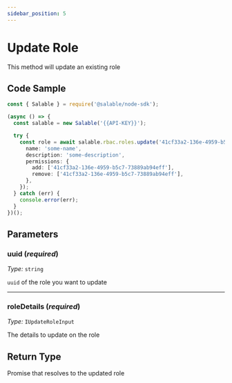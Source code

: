 ```yaml
---
sidebar_position: 5
---
```


# Update Role

This method will update an existing role

## Code Sample

```typescript
const { Salable } = require('@salable/node-sdk');

(async () => {
  const salable = new Salable('{{API-KEY}}');

  try {
    const role = await salable.rbac.roles.update('41cf33a2-136e-4959-b5c7-73889ab94eff', {
      name: 'some-name',
      description: 'some-description',
      permissions: {
        add: ['41cf33a2-136e-4959-b5c7-73889ab94eff'],
        remove: ['41cf33a2-136e-4959-b5c7-73889ab94eff'],
      },
    });
  } catch (err) {
    console.error(err);
  }
})();
```

## Parameters

### uuid (_required_)

_Type:_ `string`

`uuid` of the role you want to update

---

### roleDetails (_required_)

_Type:_ `IUpdateRoleInput`

The details to update on the role

## Return Type

Promise that resolves to the updated role
